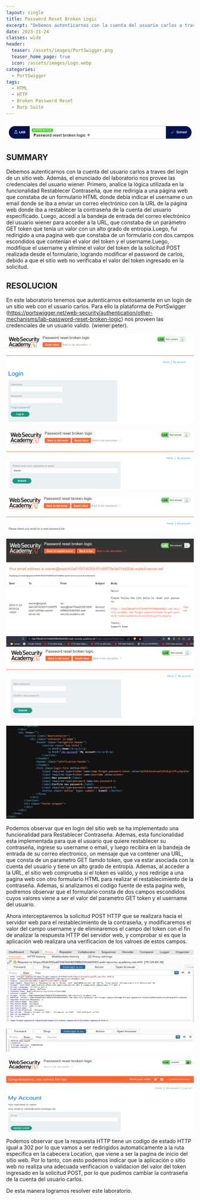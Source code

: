 ```yaml
---
layout: single
title: Password Reset Broken Logic
excerpt: "Debemos autenticarnos con la cuenta del usuario carlos a traves del login de un sitio web. Además, el enunciado del laboratorio nos provee las credenciales del usuario wiener. Primero, analice la lógica utilizada en la funcionalidad Restablecer Contraseña, que me redirigía a una página web que constaba de un formulario HTML donde debía indicar el username o un email donde se iba a enviar un correo electrónico con la URL de la página web donde iba a restablecer la contraseña de la cuenta del usuario especificado. Luego, accedí a la bandeja de entrada del correo electrónico del usuario wiener para acceder a la URL, que constaba de un parámetro GET token que tenía un valor con un alto grado de entropía.Luego, fui redirigido a una pagina web que constaba de un formulario con dos campos escondidos que contenían el valor del token y el username.Luego, modifique el username y elimine el valor del token de la solicitud POST realizada desde el formulario, logrando modificar el password de carlos, debido a que el sitio web no verificaba el valor del token ingresado en la solicitud."
date: 2023-11-24	
classes: wide
header:
  teaser: /assets/images/PortSwigger.png
  teaser_home_page: true
  icon: /assets/images/Logo.webp
categories:
  - PortSwigger
tags:
  - HTML
  - HTTP
  - Broken Password Reset
  - Burp Suite
---
```


![](/assets/images/PR/image001.png)

## SUMMARY

Debemos autenticarnos con la cuenta del usuario carlos a traves del login de un sitio web. Además, el enunciado del laboratorio nos provee las credenciales del usuario wiener. Primero, analice la lógica utilizada en la funcionalidad Restablecer Contraseña, que me redirigía a una página web que constaba de un formulario HTML donde debía indicar el username o un email donde se iba a enviar un correo electrónico con la URL de la página web donde iba a restablecer la contraseña de la cuenta del usuario especificado. Luego, accedí a la bandeja de entrada del correo electrónico del usuario wiener para acceder a la URL, que constaba de un parámetro GET token que tenía un valor con un alto grado de entropía.Luego, fui redirigido a una pagina web que constaba de un formulario con dos campos escondidos que contenían el valor del token y el username.Luego, modifique el username y elimine el valor del token de la solicitud POST realizada desde el formulario, logrando modificar el password de carlos, debido a que el sitio web no verificaba el valor del token ingresado en la solicitud. 

## RESOLUCION

En este laboratorio tenemos que autenticarnos exitosamente en un login de un sitio web con el usuario carlos. Para ello la plataforma de PortSwigger (https://portswigger.net/web-security/authentication/other-mechanisms/lab-password-reset-broken-logic) nos proveen las credenciales de un usuario valido. (wiener:peter).

![](/assets/images/PR/image002.png)

![](/assets/images/PR/image003.png)

![](/assets/images/PR/image004.png)

![](/assets/images/PR/image005.png)

![](/assets/images/PR/image006.png)

![](/assets/images/PR/image007.png)

Podemos observar que en login del sitio web se ha implementado una funcionalidad para Restablecer Contraseña. Ademas, esta funcionalidad esta implementada para que el usuario que quiere restablecer su contraseña, ingrese su username o email, y luego recibira en la bandeja de entrada de su correo electronico, un mensaje que va contener una URL, que consta de un parametro GET llamdo token, que va estar asociada con la cuenta del usuario y tiene un alto grado de entropia. Ademas, al acceder a la URL, el sitio web comprueba si el token es valido, y nos redirige a una pagina web con otro formulario HTML para realizar el restablecimiento de la contraseña. Ademas, si analizamos el codigo fuente de esta pagina web, podremos observar que el formulario consta de dos campos escondidos cuyos valores viene a ser el valor del parametro GET token y el username del usuario.

Ahora interceptaremos la solicitud POST HTTP que se realizara hacia el servidor web para el restablecimiento de la contraseña, y modificaremos el valor del campo username y de eliminaremos el campo del token con el fin de analizar la respuesta HTTP del servidor web, y comprobar si es que la aplicación web realizara una verificacion de los valroes de estos campos.

![](/assets/images/PR/image008.png)

![](/assets/images/PR/image009.png)

![](/assets/images/PR/image010.png)

Podemos observar que la respuesta HTTP tiene un codigo de estado HTTP igual a 302 por lo que vamos a ser redirigidos automaticamente a la ruta especifica en la cabecera Location, que viene a ser la pagina de inicio del sitio web. Por lo tanto, con esto podemos indicar que la aplicación o sitio web no realiza una adecuada verificacion o validacion del valor del token ingresado en la solicitud POST, por lo que pudimos cambiar la contraseña de la cuenta del usuario carlos. 

De esta manera logramos resolver este laboratorio.


